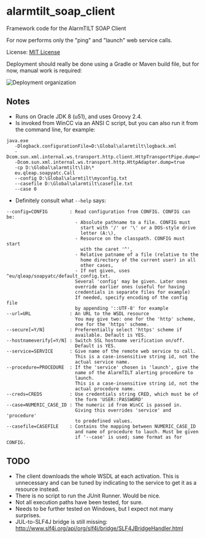 # alarmtilt_soap_client
Framework code for the AlarmTILT SOAP Client

For now performs only the "ping" and "launch" web service calls.

License: [MIT License](http://opensource.org/licenses/MIT)

Deployment should really be done using a Gradle or Maven build file, but for now, manual work is required:

![Deployment organization](https://github.com/Q-LEAP/alarmtilt_soap_client/blob/master/doc/Organization.yed.png)

## Notes

+ Runs on Oracle JDK 8 (u51), and uses Groovy 2.4.
+ Is invoked from WinCC via an ANSI C script, but you can also run it from the command line, for example:

```
java.exe 
   -Dlogback.configurationFile=D:\Global\alarmtilt\logback.xml
   -Dcom.sun.xml.internal.ws.transport.http.client.HttpTransportPipe.dump=true
   -Dcom.sun.xml.internal.ws.transport.http.HttpAdapter.dump=true
   -cp D:\Global\alarmtilt\lib\*
   eu.qleap.soapyatc.Call
   --config D:\Global\alarmtilt\myconfig.txt
   --casefile D:\Global\alarmtilt\casefile.txt
   --case 0
```

+ Definitely consult what `--help` says:

```
--config=CONFIG        : Read configuration from CONFIG. CONFIG can be:
                         - Absolute pathname to a file. CONFIG must
                           start with '/' or '\' or a DOS-style drive
                           letter (A:\),
                         - Resource on the classpath. CONFIG must start
                           with the caret '^',
                         - Relative patname of a file (relative to the
                           home directory of the current user) in all
                           other cases,
                         - If not given, uses ^eu/qleap/soapyatc/default_config.txt.
                         Several 'config' may be given. Later ones
                         override earlier ones (useful for having
                         credentials in separate files for example)
                         If needed, specify encoding of the config file
                         by appending '::UTF-8' for example
--url=URL              : An URL to the WSDL resource
                         You may give two: one for the 'http' scheme,
                         one for the 'https' scheme.
--secure[=Y/N]         : Preferentially select 'https' scheme if
                         available. Default is YES.
--hostnameverify[=Y/N] : Switch SSL hostname verification on/off.
                         Default is YES.
--service=SERVICE      : Give name of the remote web service to call.
                         This is a case-insensitive string id, not the
                         actual service name.
--procedure=PROCEDURE  : If the 'service' chosen is 'launch', give the
                         name of the AlarmTILT alerting procedure to
                         launch.
                         This is a case-insensitive string id, not the
                         actual procedure name.
--creds=CREDS          : Use credentials string CRED, which must be of
                         the form 'USER::PASSWORD'
--case=NUMERIC_CASE_ID : The numeric id from WinCC is passed in.
                         Giving this overrides 'service' and 'procedure'
                         to predefined values.
--casefile=CASEFILE    : Contains the mapping between NUMERIC_CASE_ID
                         and name of procedure to lauch. Must be given
                         if '--case' is used; same format as for CONFIG.
```

## TODO

+ The client downloads the whole WSDL at each activation. This is unnecessary and can be tuned by indicating to the service to get it as a resource instead.
+ There is no script to run the JUnit Runner. Would be nice.
+ Not all execution paths have been tested, for sure.
+ Needs to be further tested on Windows, but I expect not many surprises.
+ JUL-to-SLF4J bridge is still missing: http://www.slf4j.org/api/org/slf4j/bridge/SLF4JBridgeHandler.html
